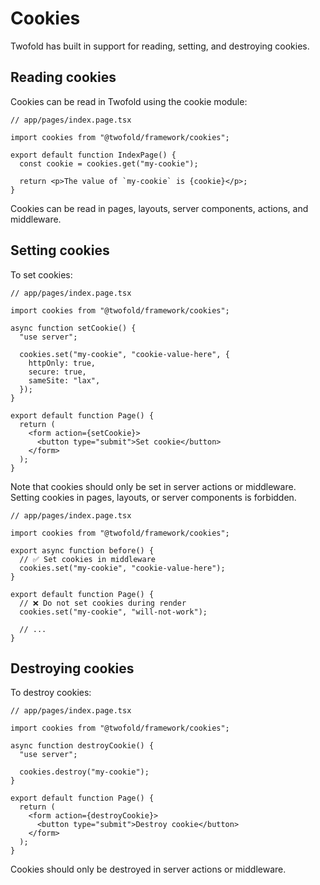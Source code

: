 # Cookies

Twofold has built in support for reading, setting, and destroying cookies.

## Reading cookies

Cookies can be read in Twofold using the cookie module:

```tsx
// app/pages/index.page.tsx

import cookies from "@twofold/framework/cookies";

export default function IndexPage() {
  const cookie = cookies.get("my-cookie");

  return <p>The value of `my-cookie` is {cookie}</p>;
}
```

Cookies can be read in pages, layouts, server components, actions, and middleware.

## Setting cookies

To set cookies:

```tsx
// app/pages/index.page.tsx

import cookies from "@twofold/framework/cookies";

async function setCookie() {
  "use server";

  cookies.set("my-cookie", "cookie-value-here", {
    httpOnly: true,
    secure: true,
    sameSite: "lax",
  });
}

export default function Page() {
  return (
    <form action={setCookie}>
      <button type="submit">Set cookie</button>
    </form>
  );
}
```

Note that cookies should only be set in server actions or middleware. Setting cookies in pages, layouts, or server components is forbidden.

```tsx
// app/pages/index.page.tsx

import cookies from "@twofold/framework/cookies";

export async function before() {
  // ✅ Set cookies in middleware
  cookies.set("my-cookie", "cookie-value-here");
}

export default function Page() {
  // ❌ Do not set cookies during render
  cookies.set("my-cookie", "will-not-work");

  // ...
}
```

## Destroying cookies

To destroy cookies:

```tsx
// app/pages/index.page.tsx

import cookies from "@twofold/framework/cookies";

async function destroyCookie() {
  "use server";

  cookies.destroy("my-cookie");
}

export default function Page() {
  return (
    <form action={destroyCookie}>
      <button type="submit">Destroy cookie</button>
    </form>
  );
}
```

Cookies should only be destroyed in server actions or middleware.
